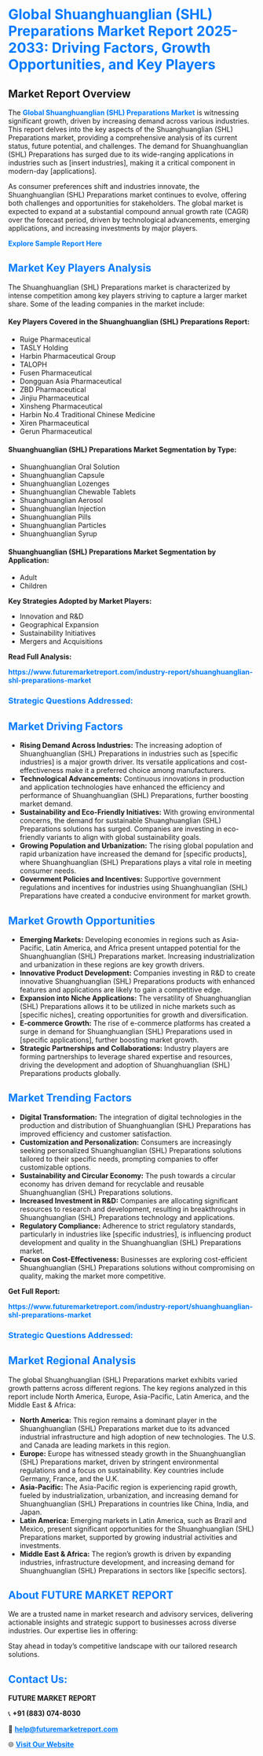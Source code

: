 <h1 style="color: #007BFF;">Global Shuanghuanglian (SHL) Preparations Market Report 2025-2033: Driving Factors, Growth Opportunities, and Key Players</h1>

<section id="overview">
<h2>Market Report Overview</h2>
<p>The <a href="https://www.futuremarketreport.com/industry-report/shuanghuanglian-shl-preparations-market" style="color: #007BFF; text-decoration: none;"><strong>Global Shuanghuanglian (SHL) Preparations Market</strong></a> is witnessing significant growth, driven by increasing demand across various industries. This report delves into the key aspects of the Shuanghuanglian (SHL) Preparations market, providing a comprehensive analysis of its current status, future potential, and challenges. The demand for Shuanghuanglian (SHL) Preparations has surged due to its wide-ranging applications in industries such as [insert industries], making it a critical component in modern-day [applications].</p>
<p>As consumer preferences shift and industries innovate, the Shuanghuanglian (SHL) Preparations market continues to evolve, offering both challenges and opportunities for stakeholders. The global market is expected to expand at a substantial compound annual growth rate (CAGR) over the forecast period, driven by technological advancements, emerging applications, and increasing investments by major players.</p>
</section>

<section id="overview">
<p><a href="https://www.futuremarketreport.com/request-sample/reportId=78149" style="color: #007BFF; text-decoration: none;"><strong>Explore Sample Report Here</strong></a></p>
</section>

<section id="key-players">
<h2 style="color: #007BFF;">Market Key Players Analysis</h2>
<p>The Shuanghuanglian (SHL) Preparations market is characterized by intense competition among key players striving to capture a larger market share. Some of the leading companies in the market include:</p>
<h4>Key Players Covered in the Shuanghuanglian (SHL) Preparations Report:</h4>
<ul><li>Ruige Pharmaceutical</li><li>TASLY Holding</li><li>Harbin Pharmaceutical Group</li><li>TALOPH</li><li>Fusen Pharmaceutical</li><li>Dongguan Asia Pharmaceutical</li><li>ZBD Pharmaceutical</li><li>Jinjiu Pharmaceutical</li><li>Xinsheng Pharmaceutical</li><li>Harbin No.4 Traditional Chinese Medicine</li><li>Xiren Pharmaceutical</li><li>Gerun Pharmaceutical</li></ul>
<h4>Shuanghuanglian (SHL) Preparations Market Segmentation by Type:</h4>
<ul><li>Shuanghuanglian Oral Solution</li><li>Shuanghuanglian Capsule</li><li>Shuanghuanglian Lozenges</li><li>Shuanghuanglian Chewable Tablets</li><li>Shuanghuanglian Aerosol</li><li>Shuanghuanglian Injection</li><li>Shuanghuanglian Pills</li><li>Shuanghuanglian Particles</li><li>Shuanghuanglian Syrup</li></ul>

<h4>Shuanghuanglian (SHL) Preparations Market Segmentation by Application:</h4>
<ul><li>Adult</li><li>Children</li></ul>
<p><strong>Key Strategies Adopted by Market Players:</strong></p>
<ul>
<li>Innovation and R&D</li>
<li>Geographical Expansion</li>
<li>Sustainability Initiatives</li>
<li>Mergers and Acquisitions</li>
</ul>
</section>

<section>
<p><strong>Read Full Analysis: </strong></p><a href="https://www.futuremarketreport.com/industry-report/shuanghuanglian-shl-preparations-market" style="color: #007BFF; text-decoration: none;"><strong>https://www.futuremarketreport.com/industry-report/shuanghuanglian-shl-preparations-market</strong></a>
<h3 style="color: #007BFF;">Strategic Questions Addressed:</h3>
</section>

<section id="driving-factors">
<h2 style="color: #007BFF;">Market Driving Factors</h2>
<ul>
<li><strong>Rising Demand Across Industries:</strong> The increasing adoption of Shuanghuanglian (SHL) Preparations in industries such as [specific industries] is a major growth driver. Its versatile applications and cost-effectiveness make it a preferred choice among manufacturers.</li>
<li><strong>Technological Advancements:</strong> Continuous innovations in production and application technologies have enhanced the efficiency and performance of Shuanghuanglian (SHL) Preparations, further boosting market demand.</li>
<li><strong>Sustainability and Eco-Friendly Initiatives:</strong> With growing environmental concerns, the demand for sustainable Shuanghuanglian (SHL) Preparations solutions has surged. Companies are investing in eco-friendly variants to align with global sustainability goals.</li>
<li><strong>Growing Population and Urbanization:</strong> The rising global population and rapid urbanization have increased the demand for [specific products], where Shuanghuanglian (SHL) Preparations plays a vital role in meeting consumer needs.</li>
<li><strong>Government Policies and Incentives:</strong> Supportive government regulations and incentives for industries using Shuanghuanglian (SHL) Preparations have created a conducive environment for market growth.</li>
</ul>
</section>

<section id="growth-opportunities">
<h2 style="color: #007BFF;">Market Growth Opportunities</h2>
<ul>
<li><strong>Emerging Markets:</strong> Developing economies in regions such as Asia-Pacific, Latin America, and Africa present untapped potential for the Shuanghuanglian (SHL) Preparations market. Increasing industrialization and urbanization in these regions are key growth drivers.</li>
<li><strong>Innovative Product Development:</strong> Companies investing in R&D to create innovative Shuanghuanglian (SHL) Preparations products with enhanced features and applications are likely to gain a competitive edge.</li>
<li><strong>Expansion into Niche Applications:</strong> The versatility of Shuanghuanglian (SHL) Preparations allows it to be utilized in niche markets such as [specific niches], creating opportunities for growth and diversification.</li>
<li><strong>E-commerce Growth:</strong> The rise of e-commerce platforms has created a surge in demand for Shuanghuanglian (SHL) Preparations used in [specific applications], further boosting market growth.</li>
<li><strong>Strategic Partnerships and Collaborations:</strong> Industry players are forming partnerships to leverage shared expertise and resources, driving the development and adoption of Shuanghuanglian (SHL) Preparations products globally.</li>
</ul>
</section>

<section id="trending-factors">
<h2 style="color: #007BFF;">Market Trending Factors</h2>
<ul>
<li><strong>Digital Transformation:</strong> The integration of digital technologies in the production and distribution of Shuanghuanglian (SHL) Preparations has improved efficiency and customer satisfaction.</li>
<li><strong>Customization and Personalization:</strong> Consumers are increasingly seeking personalized Shuanghuanglian (SHL) Preparations solutions tailored to their specific needs, prompting companies to offer customizable options.</li>
<li><strong>Sustainability and Circular Economy:</strong> The push towards a circular economy has driven demand for recyclable and reusable Shuanghuanglian (SHL) Preparations solutions.</li>
<li><strong>Increased Investment in R&D:</strong> Companies are allocating significant resources to research and development, resulting in breakthroughs in Shuanghuanglian (SHL) Preparations technology and applications.</li>
<li><strong>Regulatory Compliance:</strong> Adherence to strict regulatory standards, particularly in industries like [specific industries], is influencing product development and quality in the Shuanghuanglian (SHL) Preparations market.</li>
<li><strong>Focus on Cost-Effectiveness:</strong> Businesses are exploring cost-efficient Shuanghuanglian (SHL) Preparations solutions without compromising on quality, making the market more competitive.</li>
</ul>
</section>

<section>
<p><strong>Get Full Report: </strong></p><a href="https://www.futuremarketreport.com/industry-report/shuanghuanglian-shl-preparations-market" style="color: #007BFF; text-decoration: none;"><strong>https://www.futuremarketreport.com/industry-report/shuanghuanglian-shl-preparations-market</strong></a>
<h3 style="color: #007BFF;">Strategic Questions Addressed:</h3>
</section>


<section id="regional-analysis">
<h2 style="color: #007BFF;">Market Regional Analysis</h2>
<p>The global Shuanghuanglian (SHL) Preparations market exhibits varied growth patterns across different regions. The key regions analyzed in this report include North America, Europe, Asia-Pacific, Latin America, and the Middle East & Africa:</p>
<ul>
<li><strong>North America:</strong> This region remains a dominant player in the Shuanghuanglian (SHL) Preparations market due to its advanced industrial infrastructure and high adoption of new technologies. The U.S. and Canada are leading markets in this region.</li>
<li><strong>Europe:</strong> Europe has witnessed steady growth in the Shuanghuanglian (SHL) Preparations market, driven by stringent environmental regulations and a focus on sustainability. Key countries include Germany, France, and the U.K.</li>
<li><strong>Asia-Pacific:</strong> The Asia-Pacific region is experiencing rapid growth, fueled by industrialization, urbanization, and increasing demand for Shuanghuanglian (SHL) Preparations in countries like China, India, and Japan.</li>
<li><strong>Latin America:</strong> Emerging markets in Latin America, such as Brazil and Mexico, present significant opportunities for the Shuanghuanglian (SHL) Preparations market, supported by growing industrial activities and investments.</li>
<li><strong>Middle East & Africa:</strong> The region’s growth is driven by expanding industries, infrastructure development, and increasing demand for Shuanghuanglian (SHL) Preparations in sectors like [specific sectors].</li>
</ul>
</section>

<footer>
<h2 style="color: #007BFF;">About FUTURE MARKET REPORT</h2>
<p>We are a trusted name in market research and advisory services, delivering actionable insights and strategic support to businesses across diverse industries. Our expertise lies in offering:</p>

<p>Stay ahead in today’s competitive landscape with our tailored research solutions.</p>

<h2 style="color: #007BFF;">Contact Us:</h2>
<p><strong>FUTURE MARKET REPORT</strong></p>
<p>📞 <strong>+91 (883) 074-8030</strong></p>
<p>📧 <strong><a href="mailto:help@futuremarketreport.com" style="color: #007BFF;">help@futuremarketreport.com</a></strong></p>
<p>🌐 <strong><a href="https://www.futuremarketreport.com/" style="color: #007BFF;">Visit Our Website</a></strong></p>
</footer>